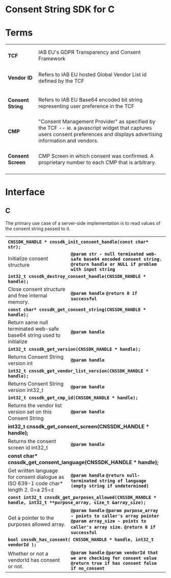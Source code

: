 # Consent String SDK for C

# Terms


<table>
  <tr>
   <td>
<h4>TCF</h4>


   </td>
   <td>IAB EU's GDPR Transparency and Consent Framework
   </td>
  </tr>
  <tr>
   <td>
<h4>Vendor ID</h4>


   </td>
   <td>Refers to IAB EU hosted Global Vendor List id defined by the TCF
   </td>
  </tr>
  <tr>
   <td>
<h4>Consent String</h4>


   </td>
   <td>Refers to IAB EU Base64 encoded bit string representing user preference in the TCF
   </td>
  </tr>
  <tr>
   <td>
<h4>CMP</h4>


   </td>
   <td>"Consent Management Provider" as specified by the TCF -- ie. a javascript widget that captures users consent preferences and displays advertising information and vendors.
   </td>
  </tr>
  <tr>
   <td>
<h4>Consent Screen</h4>


   </td>
   <td>CMP Screen in which consent was confirmed.  A proprietary number to each CMP that is arbitrary.
   </td>
  </tr>
</table>



# Interface

## C

The primary use case of a server-side implementation is to read values of the consent string passed to it.


<table>
  <tr>
   <td>
   </td>
   <td>
   </td>
  </tr>
  <tr>
   <td colspan="2" ><strong><code>CNSSDK_HANDLE * cnssdk_init_consent_handle(const char* str);</code></strong>
   </td>
  </tr>
  <tr>
   <td>Initialize consent structure
   </td>
   <td><strong><code>@param str - null terminated web-safe base64 encoded consent string.</code></strong>
<strong><code>@return handle or NULL if problem with input string</code></strong>
   </td>
  </tr>
  <tr>
   <td colspan="2" ><strong><code>int32_t cnssdk_destroy_consent_handle(CNSSDK_HANDLE * handle);</code></strong>
   </td>
  </tr>
  <tr>
   <td>Close consent structure and free internal memory.
   </td>
   <td><strong><code>@param handle</code></strong>
<strong><code>@return 0 if successful</code></strong>
   </td>
  </tr>
  <tr>
   <td colspan="2" ><strong><code>const char* cnssdk_get_consent_string(CNSSDK_HANDLE * handle); </code></strong>
   </td>
  </tr>
  <tr>
   <td>Return same null terminated web-safe base64 string used to initialize
   </td>
   <td><strong><code>@param handle</code></strong>
   </td>
  </tr>
  <tr>
   <td colspan="2" ><strong><code>int32_t cnssdk_get_version(CNSSDK_HANDLE * handle);</code></strong>
   </td>
  </tr>
  <tr>
   <td>Returns Consent String version int
   </td>
   <td><strong><code>@param handle</code></strong>
   </td>
  </tr>
  <tr>
   <td colspan="2" ><strong><code>int32_t cnssdk_get_vendor_list_version(CNSSDK_HANDLE * handle);</code></strong>
   </td>
  </tr>
  <tr>
   <td>Returns Consent String version int32_t
   </td>
   <td><strong><code>@param handle</code></strong>
   </td>
  </tr>
  <tr>
   <td colspan="2" ><strong><code>int32_t cnssdk_get_cmp_id(CNSSDK_HANDLE * handle);</code></strong>
   </td>
  </tr>
  <tr>
   <td>Returns the vendor list version set on this Consent String
   </td>
   <td><strong><code>@param handle</code></strong>
   </td>
  </tr>
  <tr>
   <td colspan="2" ><strong>int32_t cnssdk_get_consent_screen(CNSSDK_HANDLE * handle);</strong>
   </td>
  </tr>
  <tr>
   <td>Returns the consent screen id int32_t
   </td>
   <td><strong><code>@param handle</code></strong>
   </td>
  </tr>
  <tr>
   <td colspan="2" ><strong>const char* cnssdk_get_consent_language(CNSSDK_HANDLE * handle);</strong>
   </td>
  </tr>
  <tr>
   <td>Get written language for consent dialogue as ISO 639-1 code char* length 2.  0=a 25=z
   </td>
   <td><strong><code>@param handle</code></strong>
<strong><code>@return null-terminated string of language (empty string if undetermined)</code></strong>
   </td>
  </tr>
  <tr>
   <td colspan="2" ><strong><code>const int32_t cnssdk_get_purposes_allowed(CNSSDK_HANDLE * handle, int32_t **purpose_array, size_t &array_size);</code></strong>
   </td>
  </tr>
  <tr>
   <td>Get a pointer to the purposes allowed array.
   </td>
   <td><strong><code>@param handle</code></strong>
<strong><code>@param purpose_array - points to caller's array pointer</code></strong>
<strong><code>@param array_size - points to caller's array size.</code></strong>
<strong><code>@return 0 if successful </code></strong>
   </td>
  </tr>
  <tr>
   <td colspan="2" ><strong><code>bool cnssdk_has_consent( CNSSDK_HANDLE * handle, int32_t vendorId );</code></strong>
   </td>
  </tr>
  <tr>
   <td>Whether or not a vendorId has consent or not.
   </td>
   <td><strong><code>@param handle</code></strong>
<strong><code>@param vendorId that we are checking for consent value</code></strong>
<strong><code>@return true if has consent false if no_consent</code></strong>
   </td>
  </tr>
</table>



